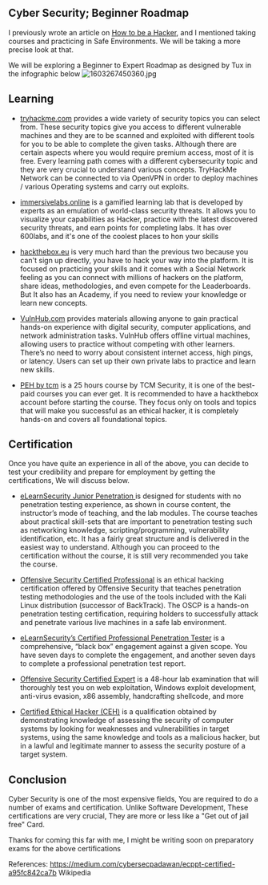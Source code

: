 ## Cyber Security; Beginner Roadmap

I previously wrote an article on [How to be a Hacker](https://blog.ashimi.xyz/how-to-be-a-hacker-ckgsepg7y05i9z9s10bl92iy7), and I mentioned taking courses and practicing in Safe Environments. We will be taking a more precise look at that.

We will be exploring a Beginner to Expert Roadmap as designed by Tux in the infographic below
![1603267450360.jpg](https://cdn.hashnode.com/res/hashnode/image/upload/v1610889439172/wAmw3SEGa.jpeg)

## Learning

-  [tryhackme.com](https://tryhackme.com/) provides a wide variety of security topics you can select from. These security topics give you access to different vulnerable machines and they are to be scanned and exploited with different tools for you to be able to complete the given tasks. Although there are certain aspects where you would require premium access, most of it is free. Every learning path comes with a different cybersecurity topic and they are very crucial to understand various concepts. TryHackMe Network can be connected to via OpenVPN in order to deploy machines / various Operating systems and carry out exploits.

-  [immersivelabs.online](https://immersivelabs.online/) is a gamified learning lab that is developed by experts as an emulation of world-class security threats. It allows you to visualize your capabilities as Hacker, practice with the latest discovered security threats, and earn points for completing labs.
It has over 600labs, and it's one of the coolest places to hon your skills

-  [hackthebox.eu](https://www.hackthebox.eu/) is very much hard than the previous two because you can't sign up directly, you have to hack your way into the platform. It is focused on practicing your skills and it comes with a Social Network feeling as you can connect with millions of hackers on the platform, share ideas, methodologies, and even compete for the Leaderboards. But It also has an Academy, if you need to review your knowledge or learn new concepts.

-  [VulnHub.com](https://www.vulnhub.com/) provides materials allowing anyone to gain practical hands-on experience with digital security, computer applications, and network administration tasks. VulnHub offers offline virtual machines, allowing users to practice without competing with other learners. There’s no need to worry about consistent internet access, high pings, or latency. Users can set up their own private labs to practice and learn new skills.

-  [PEH by tcm](https://academy.tcm-sec.com/p/practical-ethical-hacking-the-complete-course) is a 25 hours course by TCM Security, it is one of the best-paid courses you can ever get. It is recommended to have a hackthebox account before starting the course. They focus only on tools and topics that will make you successful as an ethical hacker, it is completely hands-on and covers all foundational topics.

## Certification
Once you have quite an experience in all of the above, you can decide to test your credibility and prepare for employment by getting the certifications, We will discuss below.

- [ eLearnSecurity Junior Penetration
](https://elearnsecurity.com/product/ejpt-certification/) is designed for students with no penetration testing experience, as shown in course content, the instructor’s mode of teaching, and the lab modules. The course teaches about practical skill-sets that are important to penetration testing such as networking knowledge, scripting/programming, vulnerability identification, etc. It has a fairly great structure and is delivered in the easiest way to understand. Although you can proceed to the certification without the course, it is still very recommended you take the course.

-  [Offensive Security Certified Professional](https://www.offensive-security.com/pwk-oscp/OSCP/)  is an ethical hacking certification offered by Offensive Security that teaches penetration testing methodologies and the use of the tools included with the Kali Linux distribution (successor of BackTrack). The OSCP is a hands-on penetration testing certification, requiring holders to successfully attack and penetrate various live machines in a safe lab environment.

-  [eLearnSecurity’s Certified Professional Penetration Tester](https://elearnsecurity.com/product/ecpptv2-certification/)  is a comprehensive, “black box” engagement against a given scope. You have seven days to complete the engagement, and another seven days to complete a professional penetration test report. 

-  [Offensive Security Certified Expert](https://www.offensive-security.com/courses-and-certifications/)  is a 48-hour lab examination that will thoroughly test you on web exploitation, Windows exploit development, anti-virus evasion, x86 assembly, handcrafting shellcode, and more

-  [Certified Ethical Hacker (CEH)](https://www.eccouncil.org/programs/certified-ethical-hacker-ceh/)  is a qualification obtained by demonstrating knowledge of assessing the security of computer systems by looking for weaknesses and vulnerabilities in target systems, using the same knowledge and tools as a malicious hacker, but in a lawful and legitimate manner to assess the security posture of a target system.

## Conclusion

Cyber Security is one of the most expensive fields, You are required to do a number of exams and certification. Unlike Software Development, These certifications are very crucial, They are more or less like a "Get out of jail free" Card.

Thanks for coming this far with me, I might be writing soon on preparatory exams for the above certifications

References:
https://medium.com/cybersecpadawan/ecppt-certified-a95fc842ca7b
Wikipedia

